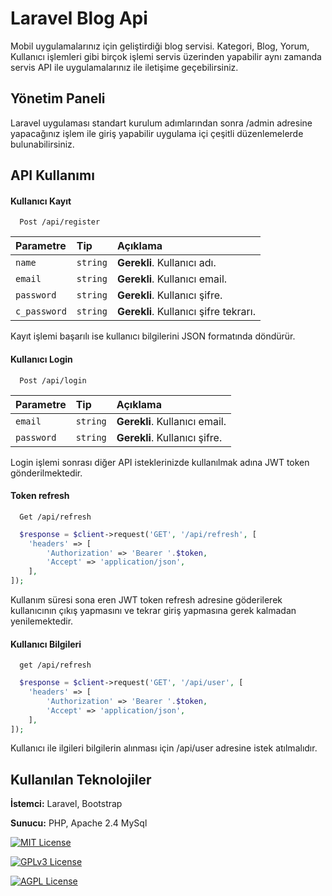 
# Laravel Blog Api

Mobil uygulamalarınız için geliştirdiği blog servisi.
Kategori, Blog, Yorum, Kullanıcı işlemleri gibi birçok işlemi servis üzerinden yapabilir aynı zamanda servis API ile uygulamalarınız ile iletişime geçebilirsiniz.




## Yönetim Paneli
Laravel uygulaması standart kurulum adımlarından sonra /admin adresine yapacağınız işlem ile giriş yapabilir
uygulama içi çeşitli düzenlemelerde bulunabilirsiniz.

## API Kullanımı

#### Kullanıcı Kayıt

```http
  Post /api/register
```

| Parametre | Tip     | Açıklama                |
| :-------- | :------- | :------------------------- |
| `name` | `string` | **Gerekli**. Kullanıcı adı. |
| `email` | `string` | **Gerekli**. Kullanıcı email. |
| `password` | `string` | **Gerekli**. Kullanıcı şifre. |
| `c_password` | `string` | **Gerekli**. Kullanıcı şifre tekrarı. |

Kayıt işlemi başarılı ise kullanıcı bilgilerini JSON formatında döndürür.

#### Kullanıcı Login

```http
  Post /api/login
```

| Parametre | Tip     | Açıklama                       |
| :-------- | :------- | :-------------------------------- |
| `email` | `string` | **Gerekli**. Kullanıcı email. |
| `password` | `string` | **Gerekli**. Kullanıcı şifre. |

Login işlemi sonrası diğer API isteklerinizde kullanılmak adına JWT token gönderilmektedir.


#### Token refresh

```http
  Get /api/refresh
```

```php
  $response = $client->request('GET', '/api/refresh', [
    'headers' => [
        'Authorization' => 'Bearer '.$token,
        'Accept' => 'application/json',
    ],
]);
```
Kullanım süresi sona eren JWT token refresh adresine göderilerek kullanıcının çıkış yapmasını
ve tekrar giriş yapmasına gerek kalmadan yenilemektedir.

#### Kullanıcı Bilgileri

```http
  get /api/refresh
```

```php
  $response = $client->request('GET', '/api/user', [
    'headers' => [
        'Authorization' => 'Bearer '.$token,
        'Accept' => 'application/json',
    ],
]);
```
Kullanıcı ile ilgileri bilgilerin alınması için /api/user adresine istek atılmalıdır.

  
## Kullanılan Teknolojiler

**İstemci:** Laravel, Bootstrap

**Sunucu:** PHP, Apache 2.4 MySql

  


[![MIT License](https://img.shields.io/badge/License-MIT-green.svg)](https://choosealicense.com/licenses/mit/)

[![GPLv3 License](https://img.shields.io/badge/License-GPL%20v3-yellow.svg)](https://opensource.org/licenses/)

[![AGPL License](https://img.shields.io/badge/license-AGPL-blue.svg)](http://www.gnu.org/licenses/agpl-3.0)

  